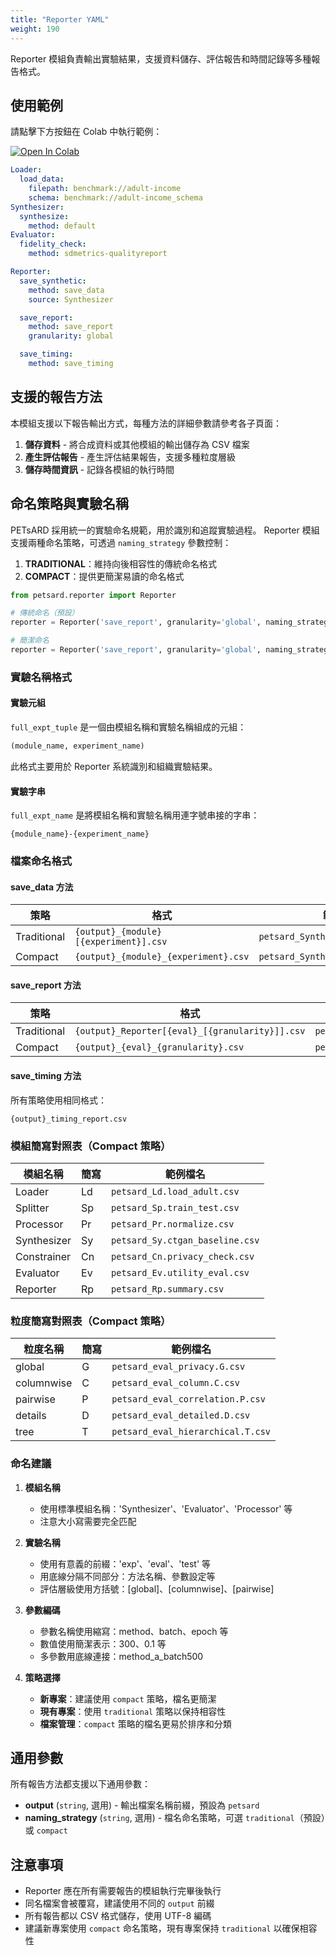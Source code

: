```yaml
---
title: "Reporter YAML"
weight: 190
---
```


Reporter 模組負責輸出實驗結果，支援資料儲存、評估報告和時間記錄等多種報告格式。

## 使用範例

請點擊下方按鈕在 Colab 中執行範例：

[![Open In Colab](https://colab.research.google.com/assets/colab-badge.svg)](https://colab.research.google.com/github/nics-dp/petsard/blob/main/demo/petsard-yaml/reporter-yaml/reporter.ipynb)

```yaml
Loader:
  load_data:
    filepath: benchmark://adult-income
    schema: benchmark://adult-income_schema
Synthesizer:
  synthesize:
    method: default
Evaluator:
  fidelity_check:
    method: sdmetrics-qualityreport

Reporter:
  save_synthetic:
    method: save_data
    source: Synthesizer

  save_report:
    method: save_report
    granularity: global

  save_timing:
    method: save_timing
```

## 支援的報告方法

本模組支援以下報告輸出方式，每種方法的詳細參數請參考各子頁面：

1. **儲存資料** - 將合成資料或其他模組的輸出儲存為 CSV 檔案
2. **產生評估報告** - 產生評估結果報告，支援多種粒度層級
3. **儲存時間資訊** - 記錄各模組的執行時間

## 命名策略與實驗名稱

PETsARD 採用統一的實驗命名規範，用於識別和追蹤實驗過程。
Reporter 模組支援兩種命名策略，可透過 `naming_strategy` 參數控制：

1. **TRADITIONAL**：維持向後相容性的傳統命名格式
2. **COMPACT**：提供更簡潔易讀的命名格式

```python
from petsard.reporter import Reporter

# 傳統命名（預設）
reporter = Reporter('save_report', granularity='global', naming_strategy='traditional')

# 簡潔命名
reporter = Reporter('save_report', granularity='global', naming_strategy='compact')
```

### 實驗名稱格式

#### 實驗元組

`full_expt_tuple` 是一個由模組名稱和實驗名稱組成的元組：
```python
(module_name, experiment_name)
```

此格式主要用於 Reporter 系統識別和組織實驗結果。

#### 實驗字串

`full_expt_name` 是將模組名稱和實驗名稱用連字號串接的字串：
```
{module_name}-{experiment_name}
```

### 檔案命名格式

#### save_data 方法

| 策略 | 格式 | 範例 |
|------|------|------|
| Traditional | `{output}_{module}[{experiment}].csv` | `petsard_Synthesizer[exp1].csv` |
| Compact | `{output}_{module}_{experiment}.csv` | `petsard_Synthesizer_exp1.csv` |

#### save_report 方法

| 策略 | 格式 | 範例 |
|------|------|------|
| Traditional | `{output}_Reporter[{eval}_[{granularity}]].csv` | `petsard_Reporter[eval1_[global]].csv` |
| Compact | `{output}_{eval}_{granularity}.csv` | `petsard_eval1_global.csv` |

#### save_timing 方法

所有策略使用相同格式：
```
{output}_timing_report.csv
```

### 模組簡寫對照表（Compact 策略）

| 模組名稱 | 簡寫 | 範例檔名 |
|---------|------|---------|
| Loader | Ld | `petsard_Ld.load_adult.csv` |
| Splitter | Sp | `petsard_Sp.train_test.csv` |
| Processor | Pr | `petsard_Pr.normalize.csv` |
| Synthesizer | Sy | `petsard_Sy.ctgan_baseline.csv` |
| Constrainer | Cn | `petsard_Cn.privacy_check.csv` |
| Evaluator | Ev | `petsard_Ev.utility_eval.csv` |
| Reporter | Rp | `petsard_Rp.summary.csv` |

### 粒度簡寫對照表（Compact 策略）

| 粒度名稱 | 簡寫 | 範例檔名 |
|---------|------|---------|
| global | G | `petsard_eval_privacy.G.csv` |
| columnwise | C | `petsard_eval_column.C.csv` |
| pairwise | P | `petsard_eval_correlation.P.csv` |
| details | D | `petsard_eval_detailed.D.csv` |
| tree | T | `petsard_eval_hierarchical.T.csv` |

### 命名建議

1. **模組名稱**
   - 使用標準模組名稱：'Synthesizer'、'Evaluator'、'Processor' 等
   - 注意大小寫需要完全匹配

2. **實驗名稱**
   - 使用有意義的前綴：'exp'、'eval'、'test' 等
   - 用底線分隔不同部分：方法名稱、參數設定等
   - 評估層級使用方括號：[global]、[columnwise]、[pairwise]

3. **參數編碼**
   - 參數名稱使用縮寫：method、batch、epoch 等
   - 數值使用簡潔表示：300、0.1 等
   - 多參數用底線連接：method_a_batch500

4. **策略選擇**
   - **新專案**：建議使用 `compact` 策略，檔名更簡潔
   - **現有專案**：使用 `traditional` 策略以保持相容性
   - **檔案管理**：`compact` 策略的檔名更易於排序和分類

## 通用參數

所有報告方法都支援以下通用參數：

- **output** (`string`, 選用) - 輸出檔案名稱前綴，預設為 `petsard`
- **naming_strategy** (`string`, 選用) - 檔名命名策略，可選 `traditional`（預設）或 `compact`

## 注意事項

- Reporter 應在所有需要報告的模組執行完畢後執行
- 同名檔案會被覆寫，建議使用不同的 `output` 前綴
- 所有報告都以 CSV 格式儲存，使用 UTF-8 編碼
- 建議新專案使用 `compact` 命名策略，現有專案保持 `traditional` 以確保相容性